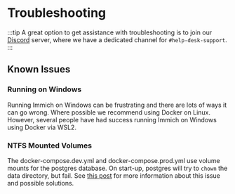 # Troubleshooting

:::tip
A great option to get assistance with troubleshooting is to join our [Discord](https://discord.immich.app) server, where we have a dedicated channel for `#help-desk-support`.
:::

## Known Issues

### Running on Windows

Running Immich on Windows can be frustrating and there are lots of ways it can go wrong. Where possible we recommend using Docker on Linux. However, several people have had success running Immich on Windows using Docker via WSL2.

### NTFS Mounted Volumes

The docker-compose.dev.yml and docker-compose.prod.yml use volume mounts for the postgres database. On start-up, postgres will try to `chown` the data directory, but fail. See [this post](https://forums.docker.com/t/data-directory-var-lib-postgresql-data-pgdata-has-wrong-ownership/17963/24) for more information about this issue and possible solutions.
